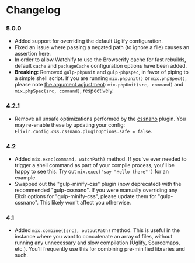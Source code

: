 # Changelog

### 5.0.0

- Added support for overriding the default Uglify configuration.
- Fixed an issue where passing a negated path (to ignore a file) causes an assertion here.
- In order to allow Watchify to use the Browserify cache for fast rebuilds, default `cache` and `packageCache` configuration options have been added.
- **Breaking:** Removed `gulp-phpunit` and `gulp-phpspec`, in favor of piping to a simple shell script. If you are running `mix.phpUnit()` or `mix.phpSpec()`, please note [the argument adjustment](https://github.com/laravel/elixir/commit/5fa4b861a6950479300d5d8883b4ee93760e566a): `mix.phpUnit(src, command)` and `mix.phpSpec(src, command)`, respectively.

### 4.2.1

- Remove all unsafe optimizations performed by the [cssnano](http://cssnano.co/options/) plugin. You may re-enable these by updating your config: `Elixir.config.css.cssnano.pluginOptions.safe = false`.

### 4.2
- Added `mix.exec(command, watchPath)` method. If you've ever needed to trigger a shell command as part of your compile process, you'll be happy to see this. Try out `mix.exec('say "Hello there"')` for an example.
- Swapped out the "gulp-minify-css" plugin (now deprecated) with the recommended "gulp-cssnano". If you were manually overriding any Elixir options for "gulp-minify-css", please update them for "gulp-cssnano". This likely won't affect you otherwise.

### 4.1

- Added `mix.combine([src], outputPath)` method. This is useful in the instance where you want to concatenate an array of files, without running any unnecessary and slow compilation (Uglify, Sourcemaps, etc.). You'll frequently use this for combining pre-minified libraries and such.
